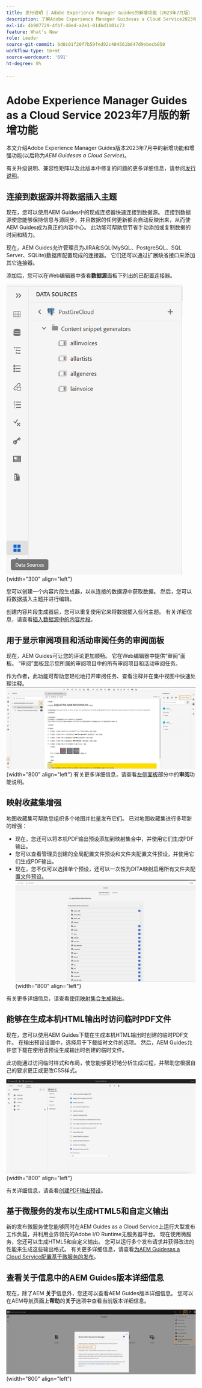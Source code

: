 ```yaml
---
title: 发行说明 | Adobe Experience Manager Guides的新增功能（2023年7月版）
description: 了解Adobe Experience Manager Guidesas a Cloud Service2023年7月版的新增功能和增强功能
exl-id: 4b907729-4fbf-48ed-a2e1-014bd1101c73
feature: What's New
role: Leader
source-git-commit: 6d8c01f20f7b59fed92c404561b647d9ebecb050
workflow-type: tm+mt
source-wordcount: '691'
ht-degree: 0%

---
```


# Adobe Experience Manager Guides as a Cloud Service 2023年7月版的新增功能

本文介绍Adobe Experience Manager Guides版本2023年7月中的新增功能和增强功能(以后称为&#x200B;*AEM Guidesas a Cloud Service*)。

有关升级说明、兼容性矩阵以及此版本中修复的问题的更多详细信息，请参阅[发行说明](release-notes-2023-7-0.md)。

## 连接到数据源并将数据插入主题

现在，您可以使用AEM Guides中的现成连接器快速连接到数据源。 连接到数据源使您能够保持信息与源同步，并且数据的任何更新都会自动反映出来，从而使AEM Guides成为真正的内容中心。 此功能可帮助您节省手动添加或复制数据的时间和精力。

现在，AEM Guides允许管理员为JIRA和SQL(MySQL、PostgreSQL、SQL Server、SQLite)数据库配置现成的连接器。 它们还可以通过扩展缺省接口来添加其它连接器。

添加后，您可以在Web编辑器中查看&#x200B;**数据源**&#x200B;面板下列出的已配置连接器。

![](assets/code-snippet-generator.png){width="300" align="left"}

您可以创建一个内容片段生成器，以从连接的数据源中获取数据。 然后，您可以将数据插入主题并进行编辑。

创建内容片段生成器后，您可以重复使用它来将数据插入任何主题。 有关详细信息，请查看[插入数据源中的内容片段](../user-guide/web-editor-content-snippet.md)。



## 用于显示审阅项目和活动审阅任务的审阅面板

现在，AEM Guides可让您的评论更加顺畅。 它在Web编辑器中提供“审阅”面板。 “审阅”面板显示您所属的审阅项目中的所有审阅项目和活动审阅任务。

作为作者，此功能可帮助您轻松地打开审阅任务、查看注释并在集中视图中快速处理注释。
![](assets/active-review-task-comments.png){width="800" align="left"}
有关更多详细信息，请查看[左侧面板](../user-guide/web-editor-features.md#id2051EA0M0HS)部分中的&#x200B;**审阅**&#x200B;功能说明。


## 映射收藏集增强

地图收藏集可帮助您组织多个地图并批量发布它们。 已对地图收藏集进行多项新的增强：

- 现在，您还可以将本机PDF输出预设添加到映射集合中，并使用它们生成PDF输出。
- 您可以查看管理员创建的全局配置文件预设和文件夹配置文件预设，并使用它们生成PDF输出。
- 现在，您不仅可以选择单个预设，还可以一次性为DITA映射启用所有文件夹配置文件预设。
  ![](assets/edit-map-collection.png){width="800" align="left"}

有关更多详细信息，请查看[使用映射集合生成输出](../user-guide/generate-output-use-map-collection-output-generation.md)。

## 能够在生成本机HTML输出时访问临时PDF文件

现在，您可以使用AEM Guides下载在生成本机HTML输出时创建的临时PDF文件。 在输出预设设置中，选择用于下载临时文件的选项。  然后，AEM Guides允许您下载在使用该预设生成输出时创建的临时文件。

此功能通过访问临时样式和布局，使您能够更好地分析生成过程，并帮助您根据自己的要求更正或更改CSS样式。

![](assets/native-pdf-advanced-settings.png){width="800" align="left"}

有关详细信息，请查看[创建PDF输出预设](../web-editor/native-pdf-web-editor.md#create-output-preset)。

## 基于微服务的发布以生成HTML5和自定义输出

新的发布微服务使您能够同时在AEM Guides as a Cloud Service上运行大型发布工作负载，并利用业界领先的Adobe I/O Runtime无服务器平台。 现在使用微服务，您还可以生成HTML5和自定义输出。
您可以运行多个发布请求并获得改进的性能来生成这些输出格式。
有关更多详细信息，请查看[为AEM Guidesas a Cloud Service配置基于微服务的发布](../knowledge-base/publishing/configure-microservices.md)。

## 查看关于信息中的AEM Guides版本详细信息

现在，除了AEM **关于**&#x200B;信息外，您还可以查看AEM Guides版本详细信息。 您可以在AEM导航页面上&#x200B;**帮助**&#x200B;的&#x200B;**关于**&#x200B;选项中查看当前版本详细信息。

![](assets/about-aem-help.png)(width=&quot;800&quot; align=&quot;left&quot;)
